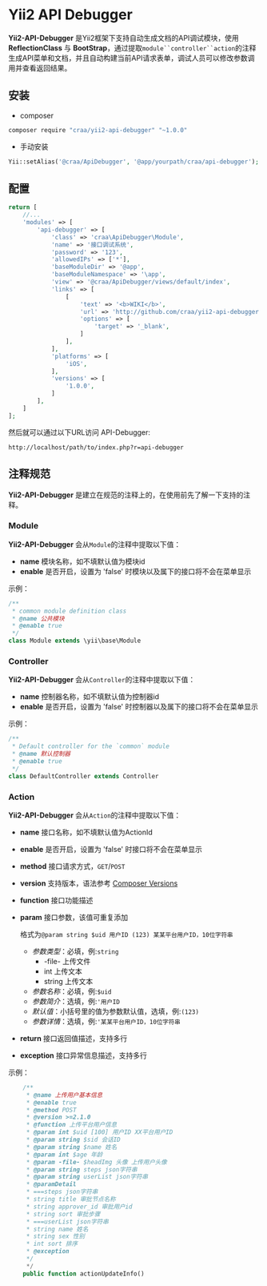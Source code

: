 # Yii2 API Debugger

**Yii2-API-Debugger** 是Yii2框架下支持自动生成文档的API调试模块，使用 **ReflectionClass** 与 **BootStrap**，通过提取`module``controller``action`的注释生成API菜单和文档，并且自动构建当前API请求表单，调试人员可以修改参数调用并查看返回结果。



## 安装

- composer
```bash
composer require "craa/yii2-api-debugger" "~1.0.0"
```

- 手动安装

```php
Yii::setAlias('@craa/ApiDebugger', '@app/yourpath/craa/api-debugger');
```
## 配置

```php
return [
    //...
    'modules' => [
        'api-debugger' => [
            'class' => 'craa\ApiDebugger\Module',
            'name' => '接口调试系统',
            'password' => '123',
            'allowedIPs' => ['*'],
            'baseModuleDir' => '@app',
            'baseModuleNamespace' => '\app',
            'view' => '@craa/ApiDebugger/views/default/index',
            'links' => [
                [
                    'text' => '<b>WIKI</b>',
                    'url' => 'http://github.com/craa/yii2-api-debugger',
                    'options' => [
                        'target' => '_blank',
                    ]
                ],
            ],
            'platforms' => [
                'iOS',
            ],
            'versions' => [
                '1.0.0',
            ]
        ],
    ]
];
```

然后就可以通过以下URL访问 API-Debugger:

```
http://localhost/path/to/index.php?r=api-debugger
```

## 注释规范
**Yii2-API-Debugger** 是建立在规范的注释上的，在使用前先了解一下支持的注释。

### Module
**Yii2-API-Debugger** 会从`Module`的注释中提取以下值：

- **name** 模块名称，如不填默认值为模块id
- **enable** 是否开启，设置为 'false' 时模块以及属下的接口将不会在菜单显示

示例：

```php
/**
 * common module definition class
 * @name 公共模块
 * @enable true
 */
class Module extends \yii\base\Module
```

### Controller
**Yii2-API-Debugger** 会从`Controller`的注释中提取以下值：

- **name** 控制器名称，如不填默认值为控制器id
- **enable** 是否开启，设置为 'false' 时控制器以及属下的接口将不会在菜单显示

示例：

```php
/**
 * Default controller for the `common` module
 * @name 默认控制器
 * @enable true
 */
class DefaultController extends Controller
```

### Action
**Yii2-API-Debugger** 会从`Action`的注释中提取以下值：

- **name** 接口名称，如不填默认值为ActionId
- **enable** 是否开启，设置为 'false' 时接口将不会在菜单显示
- **method** 接口请求方式，`GET`/`POST`
- **version** 支持版本，语法参考 [Composer Versions](https://getcomposer.org/doc/articles/versions.md)
- **function** 接口功能描述
- **param** 接口参数，该值可重复添加

    格式为`@param string $uid 用户ID (123) 某某平台用户ID，10位字符串`
    - *参数类型*：必填，例:`string`
        - -file- 上传文件
        - int 上传文本
        - string 上传文本
    - *参数名称*：必填，例:`$uid`
    - *参数简介*：选填，例:`'用户ID`   
    - *默认值*：小括号里的值为参数默认值，选填，例:`(123)`
    - *参数详情*：选填，例:`'某某平台用户ID，10位字符串`


- **return** 接口返回值描述，支持多行
- **exception** 接口异常信息描述，支持多行

示例：

```php
    /**
     * @name 上传用户基本信息
     * @enable true
     * @method POST
     * @version >=2.1.0
     * @function 上传平台用户信息
     * @param int $uid [100] 用户ID XX平台用户ID
     * @param string $sid 会话ID
     * @param string $name 姓名
     * @param int $age 年龄 
     * @param -file- $headImg 头像 上传用户头像
     * @param string steps json字符串 
     * @param string userList json字符串 
     * @paramDetail
     * ===steps json字符串
     * string title 审批节点名称
     * string approver_id 审批用户id
     * string sort 审批步骤
     * ===userList json字符串
     * string name 姓名
     * string sex 性别
     * int sort 排序
     * @exception
     */
     */
    public function actionUpdateInfo()
```
